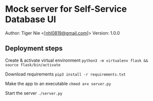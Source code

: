 # Mock server for Self-Service Database UI
Author: Tiger Nie <[nhl0819@gmail.com]>
Version: 1.0.0

## Deployment steps
Create & activate virtual environment
`python3 -m virtualenv flask && source flask/bin/activate`

Download requirements
`pip3 install -r requirements.txt`

Make the app to an executable
`chmod a+x server.py`

Start the server
`./server.py`


